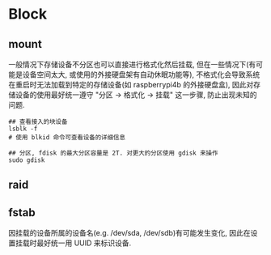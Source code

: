 # Block

## mount
一般情况下存储设备不分区也可以直接进行格式化然后挂载, 但在一些情况下(有可能是设备空间太大, 或使用的外接硬盘架有自动休眠功能等), 不格式化会导致系统在重启时无法加载到特定的存储设备(如 raspberrypi4b 的外接硬盘盒), 因此对存储设备的使用最好统一遵守 "分区 -> 格式化 -> 挂载" 这一步骤, 防止出现未知的问题.   

```shell
## 查看接入的块设备
lsblk -f
# 使用 blkid 命令可查看设备的详细信息

## 分区, fdisk 的最大分区容量是 2T. 对更大的分区使用 gdisk 来操作
sudo gdisk

```

## raid


## fstab
因挂载的设备所属的设备名(e.g. /dev/sda, /dev/sdb)有可能发生变化, 因此在设置挂载时最好统一用 UUID 来标识设备.  
